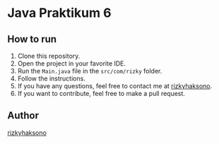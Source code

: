 # Java Praktikum 6

## How to run

1. Clone this repository.
2. Open the project in your favorite IDE.
3. Run the `Main.java` file in the `src/com/rizky` folder.
4. Follow the instructions.
5. If you have any questions, feel free to contact me at [rizkyhaksono](mailto:mailto:mrizkyhaksono@gmail.com).
6. If you want to contribute, feel free to make a pull request.

## Author

[rizkyhaksono](https://github.com/rizkyhaksono.com)
